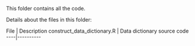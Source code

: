 This folder contains all the code.  
  
Details about the files in this folder:
  
File | Description
construct_data_dictionary.R | Data dictionary source code
----|----------
  
